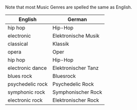 Note that most Music Genres are spelled the same as English.

| English          | German              |
| ---------------- | ------------------- |
| hip hop          | Hip-Hop             |
| electronic       | Elektronische Musik |
| classical        | Klassik             |
| opera            | Oper                |
| hip hop          | Hip-Hop             |
| electronic dance | Elektronischer Tanz |
| blues rock       | Bluesrock           |
| psychedelic rock | Psychedelic Rock    |
| symphonic rock   | Symphonischer Rock  |
| electronic rock  | Elektronischer Rock |

